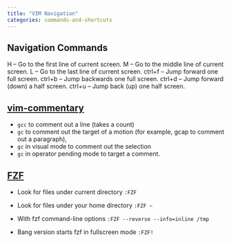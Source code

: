 ```yaml
---
title: "VIM Navigation"
categories: commands-and-shortcuts
---
```


## Navigation Commands

H – Go to the first line of current screen.
M – Go to the middle line of current screen.
L – Go to the last line of current screen.
ctrl+f – Jump forward one full screen.
ctrl+b – Jump backwards one full screen.
ctrl+d – Jump forward (down) a half screen.
ctrl+u – Jump back (up) one half screen.

## [vim-commentary](!https://github.com/tpope/vim-commentary)

- `gcc` to comment out a line (takes a count)
- `gc` to comment out the target of a motion (for example, gcap to comment out a paragraph), 
- `gc` in visual mode to comment out the selection 
- `gc` in operator pending mode to target a comment. 

## [FZF](!https://github.com/junegunn/fzf/blob/master/README-VIM.md)

- Look for files under current directory
`:FZF`

- Look for files under your home directory
`:FZF ~`

- With fzf command-line options
`:FZF --reverse --info=inline /tmp`

- Bang version starts fzf in fullscreen mode
`:FZF!`